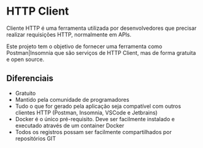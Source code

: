 # HTTP Client

Cliente HTTP é uma ferramenta utilizada por desenvolvedores que precisar realizar requisições HTTP, normalmente em APIs.

Este projeto tem o objetivo de fornecer uma ferramenta como Postman|Insomnia que são serviços de HTTP Client, 
mas de forma gratuita e open source.

## Diferenciais

- Gratuito
- Mantido pela comunidade de programadores
- Tudo o que for gerado pela aplicação seja compatível com outros clientes HTTP (Postman, Insomnia, VSCode e Jetbrains)
- Docker é o único pré-requisito. Deve ser facilmente instalado e executado através de um container Docker
- Todos os registros possam ser facilmente compartilhados por repositórios GIT